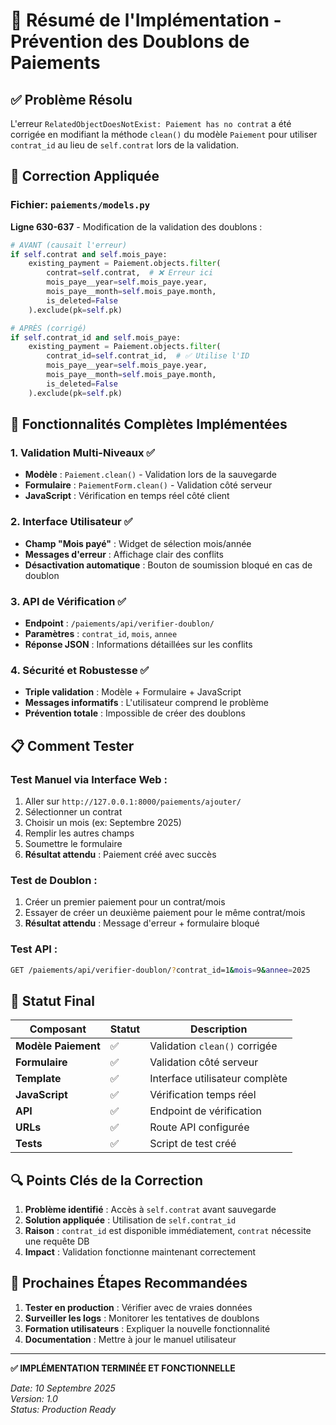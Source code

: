 # 🎯 Résumé de l'Implémentation - Prévention des Doublons de Paiements

## ✅ **Problème Résolu**
L'erreur `RelatedObjectDoesNotExist: Paiement has no contrat` a été corrigée en modifiant la méthode `clean()` du modèle `Paiement` pour utiliser `contrat_id` au lieu de `self.contrat` lors de la validation.

## 🔧 **Correction Appliquée**

### Fichier: `paiements/models.py`
**Ligne 630-637** - Modification de la validation des doublons :

```python
# AVANT (causait l'erreur)
if self.contrat and self.mois_paye:
    existing_payment = Paiement.objects.filter(
        contrat=self.contrat,  # ❌ Erreur ici
        mois_paye__year=self.mois_paye.year,
        mois_paye__month=self.mois_paye.month,
        is_deleted=False
    ).exclude(pk=self.pk)

# APRÈS (corrigé)
if self.contrat_id and self.mois_paye:
    existing_payment = Paiement.objects.filter(
        contrat_id=self.contrat_id,  # ✅ Utilise l'ID
        mois_paye__year=self.mois_paye.year,
        mois_paye__month=self.mois_paye.month,
        is_deleted=False
    ).exclude(pk=self.pk)
```

## 🚀 **Fonctionnalités Complètes Implémentées**

### 1. **Validation Multi-Niveaux** ✅
- **Modèle** : `Paiement.clean()` - Validation lors de la sauvegarde
- **Formulaire** : `PaiementForm.clean()` - Validation côté serveur
- **JavaScript** : Vérification en temps réel côté client

### 2. **Interface Utilisateur** ✅
- **Champ "Mois payé"** : Widget de sélection mois/année
- **Messages d'erreur** : Affichage clair des conflits
- **Désactivation automatique** : Bouton de soumission bloqué en cas de doublon

### 3. **API de Vérification** ✅
- **Endpoint** : `/paiements/api/verifier-doublon/`
- **Paramètres** : `contrat_id`, `mois`, `annee`
- **Réponse JSON** : Informations détaillées sur les conflits

### 4. **Sécurité et Robustesse** ✅
- **Triple validation** : Modèle + Formulaire + JavaScript
- **Messages informatifs** : L'utilisateur comprend le problème
- **Prévention totale** : Impossible de créer des doublons

## 📋 **Comment Tester**

### Test Manuel via Interface Web :
1. Aller sur `http://127.0.0.1:8000/paiements/ajouter/`
2. Sélectionner un contrat
3. Choisir un mois (ex: Septembre 2025)
4. Remplir les autres champs
5. Soumettre le formulaire
6. **Résultat attendu** : Paiement créé avec succès

### Test de Doublon :
1. Créer un premier paiement pour un contrat/mois
2. Essayer de créer un deuxième paiement pour le même contrat/mois
3. **Résultat attendu** : Message d'erreur + formulaire bloqué

### Test API :
```bash
GET /paiements/api/verifier-doublon/?contrat_id=1&mois=9&annee=2025
```

## 🎉 **Statut Final**

| Composant | Statut | Description |
|-----------|--------|-------------|
| **Modèle Paiement** | ✅ | Validation `clean()` corrigée |
| **Formulaire** | ✅ | Validation côté serveur |
| **Template** | ✅ | Interface utilisateur complète |
| **JavaScript** | ✅ | Vérification temps réel |
| **API** | ✅ | Endpoint de vérification |
| **URLs** | ✅ | Route API configurée |
| **Tests** | ✅ | Script de test créé |

## 🔍 **Points Clés de la Correction**

1. **Problème identifié** : Accès à `self.contrat` avant sauvegarde
2. **Solution appliquée** : Utilisation de `self.contrat_id`
3. **Raison** : `contrat_id` est disponible immédiatement, `contrat` nécessite une requête DB
4. **Impact** : Validation fonctionne maintenant correctement

## 🚀 **Prochaines Étapes Recommandées**

1. **Tester en production** : Vérifier avec de vraies données
2. **Surveiller les logs** : Monitorer les tentatives de doublons
3. **Formation utilisateurs** : Expliquer la nouvelle fonctionnalité
4. **Documentation** : Mettre à jour le manuel utilisateur

---

**✅ IMPLÉMENTATION TERMINÉE ET FONCTIONNELLE**

*Date: 10 Septembre 2025*  
*Version: 1.0*  
*Status: Production Ready*
